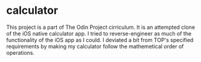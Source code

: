 # calculator

This project is a part of The Odin Project cirriculum. 
It is an attempted clone of the iOS native calculator app. I tried to reverse-engineer as much of the functionality of the iOS app as I could.
I deviated a bit from TOP's specified requirements by making my calculator follow the mathemetical order of operations. 
